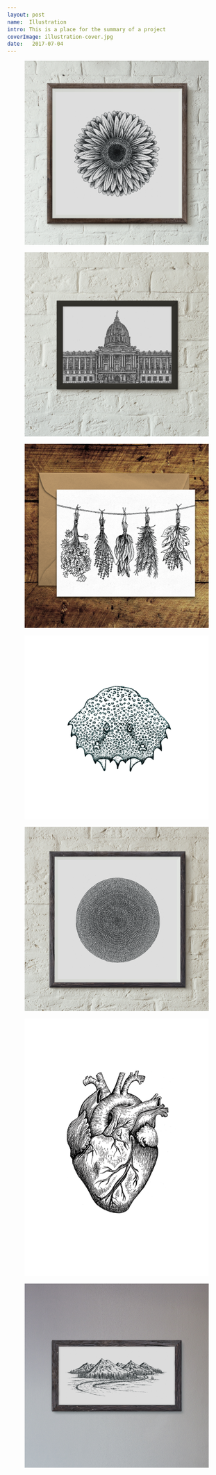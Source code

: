 ```yaml
---
layout: post
name:  Illustration
intro: This is a place for the summary of a project
coverImage: illustration-cover.jpg
date:   2017-07-04
---
```



<figure>
    <img src="../img/illustration-1.jpg" alt="illustration" />
</figure>
<figure>
    <img src="../img/illustration-2.jpg" alt="illustration" />
</figure>
<figure>
    <img src="../img/illustration-3.jpg" alt="illustration" />
</figure>
<figure>
    <img src="../img/illustration-4.jpg" alt="illustration" />
</figure>
<figure>
    <img src="../img/illustration-5.jpg" alt="illustration" />
</figure>
<figure>
    <img src="../img/illustration-6.jpg" alt="illustration" />
</figure>
<figure>
    <img src="../img/illustration-7.jpg" alt="illustration" />
</figure>

